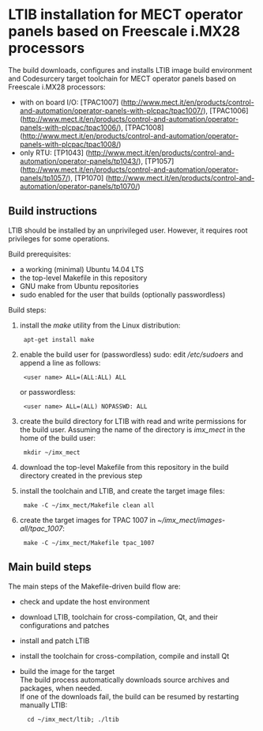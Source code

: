 # LTIB installation for MECT operator panels based on Freescale i.MX28 processors

The build downloads, configures and installs LTIB image build environment and Codesurcery target toolchain for MECT operator panels based on Freescale i.MX28 processors:

- with on board I/O:
[TPAC1007] (http://www.mect.it/en/products/control-and-automation/operator-panels-with-plcpac/tpac1007/),
[TPAC1006] (http://www.mect.it/en/products/control-and-automation/operator-panels-with-plcpac/tpac1006/),
[TPAC1008] (http://www.mect.it/en/products/control-and-automation/operator-panels-with-plcpac/tpac1008/)
- only RTU:
[TP1043] (http://www.mect.it/en/products/control-and-automation/operator-panels/tp1043/),
[TP1057] (http://www.mect.it/en/products/control-and-automation/operator-panels/tp1057/),
[TP1070] (http://www.mect.it/en/products/control-and-automation/operator-panels/tp1070/)

## Build instructions

LTIB should be installed by an unprivileged user. However, it requires root privileges for some operations.

Build prerequisites:

- a working (minimal) Ubuntu 14.04 LTS
- the top-level Makefile in this repository
- GNU make from Ubuntu repositories
- sudo enabled for the user that builds (optionally passwordless)

Build steps:

1. install the *make* utility from the Linux distribution:

        apt-get install make

1. enable the build user for (passwordless) sudo: edit */etc/sudoers* and append a line as follows:

        <user name> ALL=(ALL:ALL) ALL

   or passwordless:

        <user name> ALL=(ALL) NOPASSWD: ALL

1. create the build directory for LTIB with read and write permissions for the build user. Assuming the name of the directory is *imx_mect* in the home of the build user:

        mkdir ~/imx_mect

1. download the top-level Makefile from this repository in the build directory created in the previous step
1. install the toolchain and LTIB, and create the target image files:

        make -C ~/imx_mect/Makefile clean all

1. create the target images for TPAC 1007 in *~/imx_mect/images-all/tpac_1007*:

        make -C ~/imx_mect/Makefile tpac_1007


## Main build steps

The main steps of the Makefile-driven build flow are:

- check and update the host environment
- download LTIB, toolchain for cross-compilation, Qt, and their configurations and patches
- install and patch LTIB
- install the toolchain for cross-compilation, compile and install Qt
- build the image for the target  
  The build process automatically downloads source archives and packages, when needed.  
  If one of the downloads fail, the build can be resumed by restarting manually LTIB:

        cd ~/imx_mect/ltib; ./ltib
